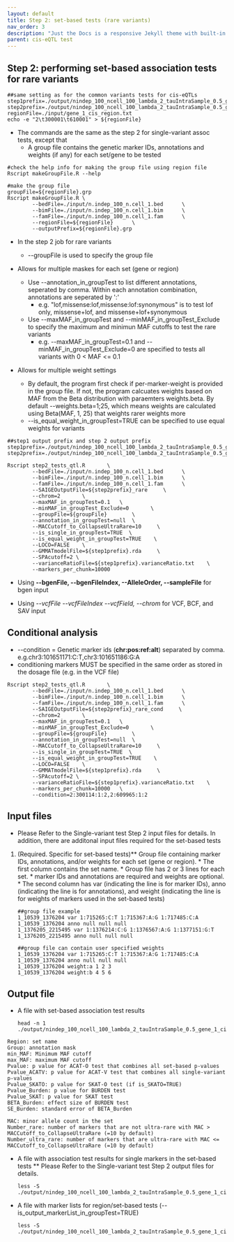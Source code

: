 ```yaml
---
layout: default
title: Step 2: set-based tests (rare variants)
nav_order: 3
description: "Just the Docs is a responsive Jekyll theme with built-in search that is easily customizable and hosted on GitHub Pages."
parent: cis-eQTL test
---
```


## Step 2: performing set-based association tests for rare variants


```
##same setting as for the common variants tests for cis-eQTLs
step1prefix=./output/nindep_100_ncell_100_lambda_2_tauIntraSample_0.5_gene_1
step2prefix=./output/nindep_100_ncell_100_lambda_2_tauIntraSample_0.5_gene_1_cis
regionFile=./input/gene_1_cis_region.txt
echo -e "2\t300001\t610001" > ${regionFile}
```


* The commands are the same as the step 2 for single-variant assoc tests, except that
    * A group file contains the genetic marker IDs, annotations and weights (if any) for each set/gene to be tested

```
#check the help info for making the group file using region file
Rscript makeGroupFile.R --help
```


```
#make the group file
groupFile=${regionFile}.grp
Rscript makeGroupFile.R \
        --bedFile=./input/n.indep_100_n.cell_1.bed      \
        --bimFile=./input/n.indep_100_n.cell_1.bim      \
        --famFile=./input/n.indep_100_n.cell_1.fam      \
        --regionFile=${regionFile}      \
        --outputPrefix=${regionFile}.grp
```

* In the step 2 job for rare variants
    * --groupFile is used to specify the group file

* Allows for multiple maskes for each set (gene or region)
    * Use --annotation_in_groupTest to list different annotations, seperated by comma. Within each annotation combination, annotations are seperated by ':'
        * e.g. "lof,missense:lof,missense:lof:synonymous" is to test lof only, missense+lof, and missense+lof+synonymous
    * Use --maxMAF_in_groupTest and --minMAF_in_groupTest_Exclude to specify the maximum and minimun MAF cutoffs to test the rare variants
        * e.g. --maxMAF_in_groupTest=0.1 and --minMAF_in_groupTest_Exclude=0 are specified to tests all variants with 0 < MAF <= 0.1

* Allows for multiple weight settings
    * By default, the program first check if per-marker-weight is provided in the group file. If not, the program calcuates weights based on MAF from the Beta distribution with paraemters weights.beta. By default --weights.beta=1;25, which means weights are calculated using Beta(MAF, 1, 25) that weights rarer weights more
    * --is_equal_weight_in_groupTest=TRUE can be specified to use equal weights for variants

    

```
##step1 output prefix and step 2 output prefix
step1prefix=./output/nindep_100_ncell_100_lambda_2_tauIntraSample_0.5_gene_1
step2prefix=./output/nindep_100_ncell_100_lambda_2_tauIntraSample_0.5_gene_1_cis
```


```
Rscript step2_tests_qtl.R       \
        --bedFile=./input/n.indep_100_n.cell_1.bed      \
        --bimFile=./input/n.indep_100_n.cell_1.bim      \
        --famFile=./input/n.indep_100_n.cell_1.fam      \
        --SAIGEOutputFile=${step2prefix}_rare     \
        --chrom=2       \
        --maxMAF_in_groupTest=0.1   \
        --minMAF_in_groupTest_Exclude=0       \
        --groupFile=${groupFile}        \
        --annotation_in_groupTest=null  \
        --MACCutoff_to_CollapseUltraRare=10     \
        --is_single_in_groupTest=TRUE  \
        --is_equal_weight_in_groupTest=TRUE    \
        --LOCO=FALSE    \
        --GMMATmodelFile=${step1prefix}.rda     \
        --SPAcutoff=2 \
        --varianceRatioFile=${step1prefix}.varianceRatio.txt    \
        --markers_per_chunk=10000
```

* Using **--bgenFile, --bgenFileIndex, --AlleleOrder, --sampleFile** for bgen input

* Using *--vcfFile --vcfFileIndex --vcfField, --chrom* for VCF, BCF, and SAV input


## Conditional analysis

* --condition = Genetic marker ids (**chr:pos:ref:alt**) separated by comma. e.g.chr3:101651171:C:T,chr3:101651186:G:A
* conditioning markers MUST be specified in the same order as stored in the dosage file (e.g. in the VCF file)

```
Rscript step2_tests_qtl.R       \
        --bedFile=./input/n.indep_100_n.cell_1.bed      \
        --bimFile=./input/n.indep_100_n.cell_1.bim      \
        --famFile=./input/n.indep_100_n.cell_1.fam      \
        --SAIGEOutputFile=${step2prefix}_rare_cond     \
        --chrom=2       \
        --maxMAF_in_groupTest=0.1   \
        --minMAF_in_groupTest_Exclude=0       \
        --groupFile=${groupFile}        \
        --annotation_in_groupTest=null  \
        --MACCutoff_to_CollapseUltraRare=10     \
        --is_single_in_groupTest=TRUE  \
        --is_equal_weight_in_groupTest=TRUE    \
        --LOCO=FALSE    \
        --GMMATmodelFile=${step1prefix}.rda     \
        --SPAcutoff=2 \
        --varianceRatioFile=${step1prefix}.varianceRatio.txt    \
        --markers_per_chunk=10000	\
        --condition=2:300114:1:2,2:609965:1:2
```


## Input files
* Please Refer to the Single-variant test Step 2 input files for details. In addition, there are additonal input files required for the set-based tests

1. (Required. Specific for set-based tests)** Group file containing marker IDs, annotations, and/or weights for each set (gene or region).
        * The first column contains the set name.
        * Group file has 2 or 3 lines for each set.
        * marker IDs and annotations are required and weights are optional.
        * The second column has var (indicating the line is for marker IDs), anno (indicating the line is for annotations), and weight (indicating the line is for weights of markers used in the set-based tests)

    ```
    ##group file example
    1_10539_1376204 var 1:715265:C:T 1:715367:A:G 1:717485:C:A
    1_10539_1376204 anno null null null
    1_1376205_2215495 var 1:1376214:C:G 1:1376567:A:G 1:1377151:G:T
    1_1376205_2215495 anno null null null

    ##group file can contain user specified weights
    1_10539_1376204 var 1:715265:C:T 1:715367:A:G 1:717485:C:A
    1_10539_1376204 anno null null null
    1_10539_1376204 weight:a 1 2 3
    1_10539_1376204 weight:b 4 5 6 
    ```

## Output file

* A file with set-based association test results

    ```
    head -n 1  ./output/nindep_100_ncell_100_lambda_2_tauIntraSample_0.5_gene_1_cis_rare
    ```

```
Region: set name
Group: annotation mask
min_MAF: Minimum MAF cutoff
max_MAF: maximum MAF cutoff
Pvalue: p value for ACAT-O test that combines all set-based p-values
Pvalue_ACATV: p value for ACAT-V test that combines all single-variant p-values
Pvalue_SKATO: p value for SKAT-O test (if is_SKATO=TRUE)
Pvalue_Burden: p value for BURDEN test
Pvalue_SKAT: p value for SKAT test
BETA_Burden: effect size of BURDEN test
SE_Burden: standard error of BETA_Burden

MAC: minor allele count in the set
Number_rare: number of markers that are not ultra-rare with MAC > MACCutoff_to_CollapseUltraRare (=10 by default)
Number_ultra_rare: number of markers that are ultra-rare with MAC <= MACCutoff_to_CollapseUltraRare (=10 by default)

```

* A file with association test results for single markers in the set-based tests
    ** Please Refer to the Single-variant test Step 2 output files for details.

    ```
    less -S ./output/nindep_100_ncell_100_lambda_2_tauIntraSample_0.5_gene_1_cis_rare.singleAssoc.txt
    ```

* A file with marker lists for region/set-based tests (--is_output_markerList_in_groupTest=TRUE)
    ```
    less -S ./output/nindep_100_ncell_100_lambda_2_tauIntraSample_0.5_gene_1_cis_rare.markerList.txt
    ```
